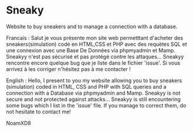 # Sneaky
Website to buy sneakers and to manage a connection with a database.

Francais :
Salut je vous présente mon site web permetttant d'acheter des sneakers(simulation) codé en HTML,CSS et PHP avec des requètes SQL et une connexion avec une Base De Données via phpmyadmin et Mamp.
Sneakyy n'est pas sécurisé et pas protégé contre les attaques...
Sneakyy rencontre encore quelque bug que je liste dans le fichier 'issue'. Si vous arrivez à les corriger n'hésitez pas à me contacter !


English :
Hello, I present to you my website allowing you to buy sneakers (simulation) coded in HTML, CSS and PHP with SQL queries and a connection with a Database via phpmyadmin and Mamp.
Sneakyy is not secure and not protected against attacks...
Sneakyy is still encountering some bugs which I list in the 'issue' file. If you manage to correct them, do not hesitate to contact me!


NoamXD8
